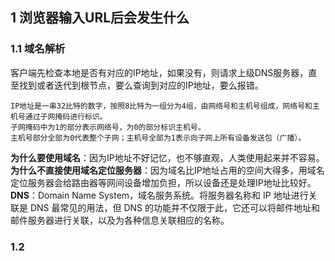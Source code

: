 ## 1 浏览器输入URL后会发生什么
### 1.1 域名解析
客户端先检查本地是否有对应的IP地址，如果没有，则请求上级DNS服务器，直至找到或者迭代到根节点，要么查询到对应的IP地址，要么报错。  
```
IP地址是一串32比特的数字，按照8比特为一组分为4组，由网络号和主机号组成，网络号和主机号通过子网掩码进行标识。  
子网掩码中为1的部分表示网络号，为0的部分标识主机号。  
主机号部分全部为0代表整个子网；主机号全部为1表示向子网上所有设备发送包（广播）。  
```
  
**为什么要使用域名**：因为IP地址不好记忆，也不够直观，人类使用起来并不容易。  
**为什么不直接使用域名定位服务器**：因为域名比IP地址占用的空间大得多，用域名定位服务器会给路由器等网间设备增加负担，所以设备还是处理IP地址比较好。  
**DNS**：Domain Name System，域名服务系统。将服务器名称和 IP 地址进行关联是 DNS 最常见的用法，但 DNS 的功能并不仅限于此，它还可以将邮件地址和邮件服务器进行关联，以及为各种信息关联相应的名称。  



### 1.2 
